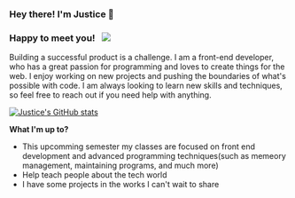 ### Hey there! I'm Justice 👋


### Happy to meet you! &nbsp; ![](https://visitor-badge.glitch.me/badge?page_id=justice-hub.justice-hub)

Building a successful product is a challenge. I am a front-end developer, who has a great passion for programming and loves to create things for the web.
I enjoy working on new projects and pushing the boundaries of what's possible with code. I am always looking to learn new skills and techniques, so feel free to reach out if you need help with anything.

[![Justice's GitHub stats](https://github-readme-stats.vercel.app/api?username=justice-hub&show_icons=true&theme=tokyonight&border_radius=30)](https://github.com/justice-hub/justice-hub)

**What I'm up to?**

- This upcomming semester my classes are focused on front end development and advanced programming techniques(such as memeory management, maintaining programs, and much more)
- Help teach people about the tech world
- I have some projects in the works I can't wait to share

<!--**What've I been up to this week?** 

<!--START_SECTION:waka

```text
From: 28 March 2022 - To: 04 April 2022

HTML         1 hr 43 mins    ⣿⣿⣿⣿⣿⣿⣿⣿⣿⣿⣿⣿⣤⣀⣀⣀⣀⣀⣀⣀⣀⣀⣀⣀⣀   49.19 %
JavaScript   42 mins         ⣿⣿⣿⣿⣿⣀⣀⣀⣀⣀⣀⣀⣀⣀⣀⣀⣀⣀⣀⣀⣀⣀⣀⣀⣀   20.04 %
C++          26 mins         ⣿⣿⣿⣄⣀⣀⣀⣀⣀⣀⣀⣀⣀⣀⣀⣀⣀⣀⣀⣀⣀⣀⣀⣀⣀   12.50 %
C            25 mins         ⣿⣿⣿⣀⣀⣀⣀⣀⣀⣀⣀⣀⣀⣀⣀⣀⣀⣀⣀⣀⣀⣀⣀⣀⣀   12.23 %
CSS          11 mins         ⣿⣤⣀⣀⣀⣀⣀⣀⣀⣀⣀⣀⣀⣀⣀⣀⣀⣀⣀⣀⣀⣀⣀⣀⣀   05.56 %
Markdown     0 secs          ⣄⣀⣀⣀⣀⣀⣀⣀⣀⣀⣀⣀⣀⣀⣀⣀⣀⣀⣀⣀⣀⣀⣀⣀⣀   00.43 %
```

END_SECTION:waka-->


<!--
**Justice-hub/justice-hub** is a ✨ _special_ ✨ repository because its `README.md` (this file) appears on your GitHub profile.

Here are some ideas to get you started:

- 🔭 I’m currently working on ...
- 🌱 I’m currently learning ...
- 👯 I’m looking to collaborate on ...
- 🤔 I’m looking for help with ...
- 💬 Ask me about ...
- 📫 How to reach me: ...
- 😄 Pronouns: ...
- ⚡ Fun fact: ...
-->
